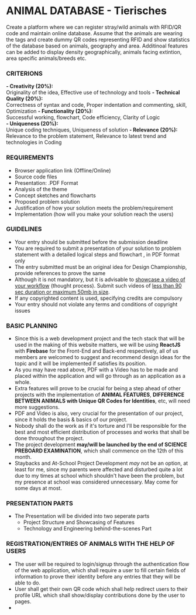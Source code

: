 # ANIMAL DATABASE - Tierisches
Create a platform where we can register stray/wild animals with RFID/QR code and maintain online database. Assume that the animals are wearing the tags and create dummy QR codes representing RFID and show statistics of the database based on animals, geography and area. Additinoal features can be added to display density geographically, animals facing extintion, area specific animals/breeds etc.

### CRITERIONS
**- Creativity (20%):**  
Originality of the idea, Effective use of technology and tools
**- Technical Quality (20%):**  
Correctness of syntax and code, Proper indentation and commenting, skill, Optimization
**- Functionality (20%):**  
Successful working, flowchart, Code efficiency, Clarity of Logic  
**- Uniqueness (20%):**  
Unique coding techniques, Uniqueness of solution
**- Relevance (20%):**  
Relevance to the problem statement, Relevance to latest trend and technologies in Coding

### REQUIREMENTS
- Browser application link (Offline/Online)  
- Source code files  
- Presentation: .PDF Format  
- Analysis of the theme  
- Concept sketches and flowcharts  
- Proposed problem solution  
- Justification of how your solution meets the problem/requirement  
- Implementation (how will you make your solution reach the users)

### GUIDELINES
- Your entry should be submitted before the submission deadline  
- You are required to submit a presentation of your solution to problem statement with a detailed logical steps and flowchart , in PDF format only  
- The entry submitted must be an original idea for Design Championship, provide references to prove the same  
- Although it is not mandatory, but it is advisable to <ins>showcase a video of your workflow</ins> (thought process). Submit such videos of <ins>less than 90 sec duration or maximum 50mb in size</ins>.
- If any copyrighted content is used, specifying credits are compulsory  
- Your entry should not violate any terms and conditions of copyright issues

### BASIC PLANNING
- Since this is a web development project and the tech stack that will be used in the making of this website matters, we will be using **ReactJS** with **Firebase** for the Front-End and Back-end respectively, all of us members are welcomed to suggest and recommend design ideas for the topic and it will be implemented if satisfies its position.
- As you may have read above, PDF with a Video has to be made and placed within the application and will go through as an application as a whole.
- Extra features will prove to be crucial for being a step ahead of other projects with the implementation of **ANIMAL FEATURES**, **DIFFERENCE BETWEEN ANIMALS with Unique QR Codes for Identities**, etc, will need more suggestions.
- PDF and Video is also, very crucial for the presentation of our project, since it holds the basis & basics of our project.
- Nobody shall do the work as if it's torture and I'll be responsible for the best and most efficient distribution of processes and works that shall be done throughout the project.
- The project development **may/will be launched by the end of SCIENCE PREBOARD EXAMINATION**, which shall commence on the 12th of this month.
- Staybacks and At-School Project Development *may* not be an option, at least for me, since my parents were affected and disturbed quite a lot due to my times at school which shouldn't have been the problem, but my presence at school was considered unnecessary. May come for some days at most.

### PRESENTATION PARTS
- The Presentation will be divided into two seperate parts
	- Project Structure and Showcasing of Features
	- Technology and Engineering behind-the-scenes Part

### REGISTRATION/ENTRIES OF ANIMALS WITH THE HELP OF USERS
- The user will be required to login/signup through the authentication flow of the web application, which shall require a user to fill certain fields of information to prove their identity before any entries that they will be able to do.
- User shall get their own QR code which shall help redirect users to their profile URL which shall show/display contributions done by the user to pages.
- 